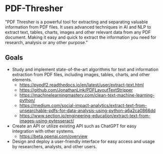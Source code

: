 # PDF-Thresher

"PDF Thresher is a powerful tool for extracting and separating valuable information from PDF files. It uses advanced techniques in AI and NLP to extract text, tables, charts, images and other relevant data from any PDF document. Making it easy and quick to extract the information you need for research, analysis or any other purpose."

## Goals

- Study and implement state-of-the-art algorithms for text and information extraction from PDF files, including images, tables, charts, and other elements.
  - https://pypdf2.readthedocs.io/en/latest/user/extract-text.html
  - https://github.com/JonathanLink/PDFLayoutTextStripper
  - https://machinelearningmastery.com/clean-text-machine-learning-python/
  - https://medium.com/social-impact-analytics/extract-text-from-unsearchable-pdfs-for-data-analysis-using-python-a6a2ca0866dd
  - https://www.section.io/engineering-education/extract-text-from-images-using-pytesseract/
- Create an API or utilize existing API such as ChatGPT for easy integration with other systems.
  - https://beta.openai.com/overview
- Design and deploy a user-friendly interface for easy access and usage by researchers, analysts, and other users.
